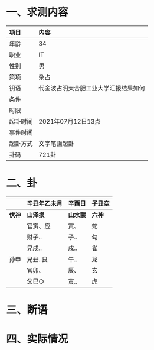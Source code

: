 # 一、求测内容
|项目|内容|
|:-|:-|
|年龄|34|
|职业|IT|
|性别|男|
|策项|杂占|
|钥语|代金波占明天合肥工业大学汇报结果如何|
|条件||
|时限||
|起卦时间|2021年07月12日13点|
|事件时间||
|起卦方式|文字笔画起卦|
|卦码|721卦|

# 二、卦
||辛丑年乙未月|辛酉日|子丑空|
|:-|:-|:-|:-|
|**伏神**|**山泽损**|**山水蒙**|**六神**|
||官寅、应|寅、|蛇|
||财子..|子..|勾|
||兄戌..|戌..|雀|
|孙申|兄丑..艮|午..|龙|
||官卯、|辰、|玄|
||父巳○|寅..|虎|


# 三、断语

# 四、实际情况